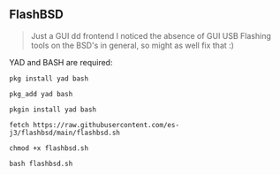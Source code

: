 ## FlashBSD
> Just a GUI dd frontend
> I noticed the absence of GUI USB Flashing tools on the BSD's in general, so might as well fix that :)

YAD and BASH are required: 

```pkg install yad bash```

```pkg_add yad bash```

```pkgin install yad bash```

```fetch https://raw.githubusercontent.com/es-j3/flashbsd/main/flashbsd.sh```

```chmod +x flashbsd.sh```

```bash flashbsd.sh```
